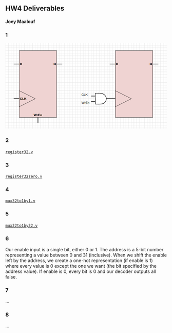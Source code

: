 ## HW4 Deliverables

#### Joey Maalouf

### 1
![Structural variants of gating a D-flip-flip with a clock and a write-enable flag](deliv1.png)

### 2
[`register32.v`](register32.v)

### 3
[`register32zero.v`](register32zero.v)

### 4
[`mux32to1by1.v`](mux32to1by1.v)

### 5
[`mux32to1by32.v`](mux32to1by32.v)

### 6
Our enable input is a single bit, either 0 or 1. The address is a 5-bit number representing a value between 0 and 31 (inclusive).
When we shift the enable left by the address, we create a one-hot representation (if enable is 1) where every value is 0 except the one we want (the bit specified by the address value). If enable is 0, every bit is 0 and our decoder outputs all false.

### 7
...

### 8
...